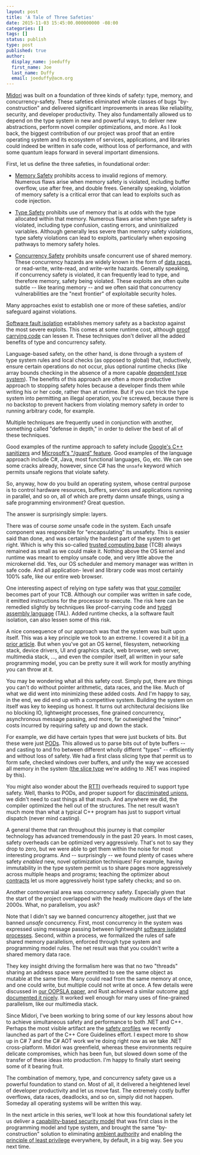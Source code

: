 ```yaml
---
layout: post
title: 'A Tale of Three Safeties'
date: 2015-11-03 15:45:00.000000000 -08:00
categories: []
tags: []
status: publish
type: post
published: true
author:
  display_name: joeduffy
  first_name: Joe
  last_name: Duffy
  email: joeduffy@acm.org
---
```

[Midori](/2015/11/03/blogging-about-midori) was built on a foundation of three
kinds of safety: type, memory, and concurrency-safety.  These safeties eliminated
whole classes of bugs "by-construction" and delivered significant improvements in
areas like reliability, security, and developer productivity.  They also fundamentally
allowed us to depend on the type system in new and powerful ways, to deliver new
abstractions, perform novel compiler optimizations, and more.  As I look back,
the biggest contribution of our project was proof that an entire operating
system and its ecosystem of services, applications, and libraries could indeed
be written in safe code, without loss of performance, and with some quantum
leaps forward in several important dimensions.

First, let us define the three safeties, in foundational order:

* [Memory Safety](https://en.wikipedia.org/wiki/Memory_safety) prohibits access
  to invalid regions of memory.  Numerous flaws arise when memory safety is
  violated, including buffer overflow, use after free, and double frees. 
  Generally speaking, violation of memory safety is a critical error that can
  lead to exploits such as code injection.

* [Type Safety](https://en.wikipedia.org/wiki/Type_safety) prohibits use of
  memory that is at odds with the type allocated within that memory.  Numerous
  flaws arise when type safety is violated, including type confusion, casting
  errors, and uninitialized variables.  Although generally less severe than
  memory safety violations, type safety violations can lead to exploits,
  particularly when exposing pathways to memory safety holes.

* [Concurrency Safety](https://en.wikipedia.org/wiki/Thread_safety) prohibits
  unsafe concurrent use of shared memory.  These concurrency hazards are widely
  known in the form of [data races](
  https://en.wikipedia.org/wiki/Race_condition), or read-write, write-read, and
  write-write hazards.   Generally speaking, if concurrency safety is violated,
  it can frequently lead to type, and therefore memory, safety being violated.
  These exploits are often quite subtle -- like tearing memory -- and we often
  said that concurrency vulnerabilities are the "next frontier" of exploitable
  security holes.

Many approaches exist to establish one or more of these safeties, and/or
safeguard against violations.

[Software fault isolation](http://www.cs.cmu.edu/~srini/15-829/readings/sfi.pdf)
establishes memory safety as a backstop against the most severe exploits.  This
comes at some runtime cost, although [proof carrying code](
https://en.wikipedia.org/wiki/Proof-carrying_code) can lessen it.  These
techniques don't deliver all the added benefits of type and concurrency safety.

Language-based safety, on the other hand, is done through a system of type
system rules and local checks (as opposed to global) that, inductively, ensure
certain operations do not occur, plus optional runtime checks (like array bounds
checking in the absence of a more capable [dependent type system](
https://en.wikipedia.org/wiki/Dependent_type)).  The benefits of this approach
are often a more productive approach to stopping safety holes because a developer
finds them while writing his or her code, rather than at runtime.  But if you can
trick the type system into permitting an illegal operation, you're screwed,
because there is no backstop to prevent hackers from violating memory safety in
order to running arbitrary code, for example.

Multiple techniques are frequently used in conjunction with another, something
called "defense in depth," in order to deliver the best of all of these
techniques.

Good examples of the runtime approach to safety include [Google's C++ sanitizers](
https://github.com/google/sanitizers) and [Microsoft's "/guard" feature](
http://blogs.msdn.com/b/vcblog/archive/2014/12/08/visual-studio-2015-preview-work-in-progress-security-feature.aspx).
Good examples of the language approach include C#, Java, most functional
languages, Go, etc.  We can see some cracks already, however, since C# has the
`unsafe` keyword which permits unsafe regions that violate safety.

So, anyway, how do you build an operating system, whose central purpose is to
control hardware resources, buffers, services and applications running in
parallel, and so on, all of which are pretty damn unsafe things, using a safe
programming environment?  Great question.

The answer is surprisingly simple: layers.

There was of course _some_ unsafe code in the system.  Each unsafe component was
responsible for "encapsulating" its unsafety.  This is easier said than done,
and was certainly the hardest part of the system to get right.  Which is why
this so-called [trusted computing base](
https://en.wikipedia.org/wiki/Trusted_computing_base) (TCB) always remained as
small as we could make it.  Nothing above the OS kernel and runtime was meant to
employ unsafe code, and very little above the microkernel did.  Yes, our OS
scheduler and memory manager was written in safe code.  And all application-
level and library code was most certainly 100% safe, like our entire web browser.

One interesting aspect of relying on type safety was that [your compiler](
https://en.wikipedia.org/wiki/Bartok_(compiler)) becomes part of your TCB.
Although our compiler was written in safe code, it emitted instructions for the
processor to execute.  The risk here can be remedied slightly by techniques like
proof-carrying code and [typed assembly language](
https://en.wikipedia.org/wiki/Typed_assembly_language) (TAL).  Added runtime
checks, a la software fault isolation, can also lessen some of this risk.

A nice consequence of our approach was that the system was built upon itself.
This was a key principle we took to an extreme.  I covered it a bit [in a prior
article](http://joeduffyblog.com/2014/09/10/software-leadership-7-codevelopment-is-a-powerful-thing/).
But when you've got an OS kernel, filesystem, networking stack, device drivers,
UI and graphics stack, web browser, web server, multimedia stack, ..., and even
the compiler itself, all written in your safe programming model, you can be
pretty sure it will work for mostly anything you can throw at it.

You may be wondering what all this safety cost.  Simply put, there are things
you can't do without pointer arithmetic, data races, and the like.  Much of
what we did went into minimizing these added costs.  And I'm happy to say, in the
end, we did end up with a competitive system.  Building the system on itself was
key to keeping us honest.  It turns out architectural decisions like no blocking
IO, lightweight processes, fine grained concurrency, asynchronous message
passing, and more, far outweighed the "minor" costs incurred by requiring safety
up and down the stack.

For example, we did have certain types that were just buckets of bits.  But these
were just [PODs](https://en.wikipedia.org/wiki/Passive_data_structure).  This
allowed us to parse bits out of byte buffers -- and casting to and fro between
different wholly differnt "types" -- efficiently and without loss of safety.
We had a first class slicing type that permit us to form safe, checked windows
over buffers, and unify the way we accessed all memory in the system
([the slice type](https://github.com/joeduffy/slice.net) we're adding to .NET
was inspired by this).

You might also wonder about the [RTTI](
https://en.wikipedia.org/wiki/Run-time_type_information) overheads required to
support type safety.  Well, thanks to PODs, and proper support for [
discriminated unions](https://en.wikipedia.org/wiki/Tagged_union), we didn't
need to cast things all that much.  And anywhere we did, the compiler optimized
the hell out of the structures.  The net result wasn't much more than what a
typical C++ program has just to support virtual dispatch (never mind casting).

A general theme that ran throughout this journey is that compiler technology has
advanced tremendously in the past 20 years.  In most cases, safety overheads can
be optimized very aggressively.  That's not to say they drop to zero, but we were
able to get them within the noise for most interesting programs.  And --
surprisingly -- we found plenty of cases where safety _enabled_ new, novel
optimization techniques!  For example, having immutability in the type system
permit us to share pages more aggressively across multiple heaps and programs;
teaching the optimizer about [contracts](
https://en.wikipedia.org/wiki/Design_by_contract) let us more aggressively hoist
type safety checks; and so on.

Another controversial area was concurrency safety.  Especially given that the
start of the project overlapped with the heady multicore days of the late 2000s.
What, no parallelism, you ask?

Note that I didn't say we banned concurrency altogether, just that we banned
_unsafe_ concurrency.  First, most concurrency in the system was expressed using
message passing between lightweight [software isolated processes](
http://research.microsoft.com/apps/pubs/default.aspx?id=71996).  Second, within
a process, we formalized the rules of safe shared memory parallelism, enforced
through type system and programming model rules.  The net result was that you
couldn't write a shared memory data race.

They key insight driving the formalism here was that no two "threads" sharing an
address space were permitted to see the same object as mutable at the same time.
Many could read from the same memory at once, and one could write, but multiple
could not write at once.  A few details were discussed in [our OOPSLA paper](
http://research.microsoft.com/apps/pubs/default.aspx?id=170528), and Rust
achieved a similar outcome [and documented it nicely](
http://blog.rust-lang.org/2015/04/10/Fearless-Concurrency.html).  It worked well
enough for many uses of fine-grained parallelism, like our multimedia stack.

Since Midori, I've been working to bring some of our key lessons about how to
achieve simultaneous safety and performance to both .NET and C++.  Perhaps the
most visible artifact are the [safety profiles](
https://github.com/isocpp/CppCoreGuidelines/blob/master/CppCoreGuidelines.md#S-profile)
we recently launched as part of the C++ Core Guidelines effort.  I expect more
to show up in C# 7 and the C# AOT work we're doing right now as we take .NET
cross-platform.  Midori was greenfield, whereas these environments require
delicate compromises, which has been fun, but slowed down some of the transfer
of these ideas into production.  I'm happy to finally start seeing some of it
bearing fruit.

The combination of memory, type, and concurrency safety gave us a powerful
foundation to stand on.  Most of all, it delivered a heightened level of
developer productivity and let us move fast.  The extremely costly buffer
overflows, data races, deadlocks, and so on, simply did not happen.
Someday all operating systems will be written this way.

In the next article in this series, we'll look at how this foundational safety
let us deliver a [capability-based security model](
https://en.wikipedia.org/wiki/Capability-based_security) that was first class in
the programming model and type system, and brought the same "by-construction"
solution to eliminating [ambient authority](
https://en.wikipedia.org/wiki/Ambient_authority) and enabling the [
principle of least privilege](https://en.wikipedia.org/wiki/Principle_of_least_privilege)
everywhere, by default, in a big way.  See you next time.

